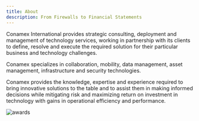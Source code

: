 ```yaml
---
title: About
description: From Firewalls to Financial Statements
---
```


Conamex International provides strategic consulting, deployment
and management of technology services, working in partnership
with its clients to define, resolve and execute the required
solution for their particular business and technology challenges.

Conamex specializes in collaboration, mobility, data management,
asset management, infrastructure  and security technologies.

Conamex provides the knowledge, expertise and experience required
to bring innovative solutions to the table and to assist them in
making informed decisions while mitigating risk and maximizing
return on investment in technology with gains in operational
efficiency and performance.

![awards](/images/awards.gif)
